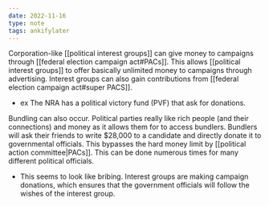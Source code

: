 ```yaml
---
date: 2022-11-16
type: note
tags: ankifylater
---
```


Corporation-like [[political interest groups]] can give money to campaigns through [[federal election campaign act#PACs]]. This allows [[political interest groups]] to offer basically unlimited money to campaigns through advertising. Interest groups can also gain contributions from [[federal election campaign act#super PACS]].
- ex The NRA has a political victory fund (PVF) that ask for donations.

Bundling can also occur. Political parties really like rich people (and their connections) and money as it allows them for to access bundlers. Bundlers will ask their friends to write $28,000 to a candidate and directly donate it to governmental officials. This bypasses the hard money limit by [[political action committee|PACs]]. This can be done numerous times for many different political officials.
- This seems to look like bribing. Interest groups are making campaign donations, which ensures that the government officials will follow the wishes of the interest group.
